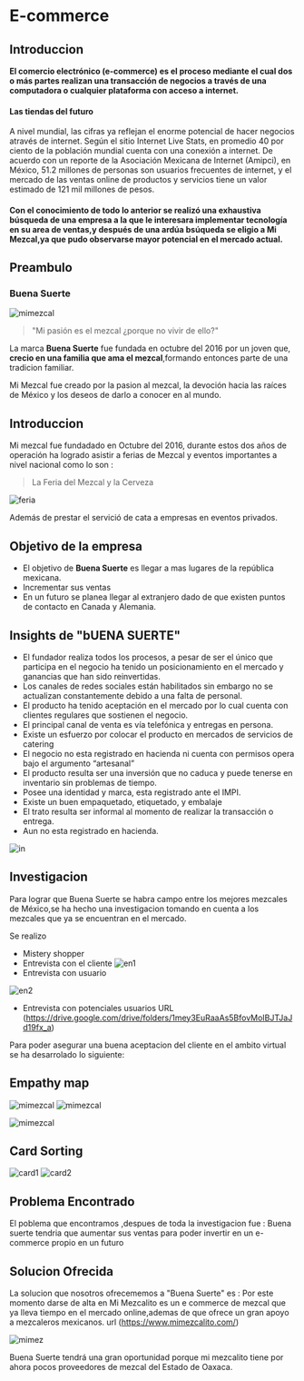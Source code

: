 # E-commerce 
 
## Introduccion 

**El comercio electrónico (e-commerce) es el proceso mediante el cual dos o más partes realizan una transacción de negocios a través de una computadora o cualquier plataforma con acceso a internet.**

#### Las tiendas del futuro

A nivel mundial, las cifras ya reflejan el enorme potencial de hacer negocios através de internet. Según el sitio Internet Live Stats, en promedio 40 por ciento de la población mundial cuenta con una conexión a internet. De acuerdo con un reporte de la Asociación Mexicana de Internet (Amipci), en México, 51.2 millones de personas son usuarios frecuentes de internet, y el mercado de las ventas online de productos y servicios tiene un valor estimado de 121 mil millones de pesos.

#### Con el conocimiento de todo lo anterior se realizó una exhaustiva búsqueda de una empresa a la que le interesara implementar tecnología en su area de ventas,y después de una ardúa bsúqueda se eligio a Mi Mezcal,ya que pudo observarse mayor potencial en el mercado actual.

## Preambulo 

### Buena Suerte  
![mimezcal](imagenes/mimezcal.jpg)

> "Mi pasión es el mezcal ¿porque no vivir de ello?"

La marca **Buena Suerte** fue fundada en  octubre del 2016 por un joven que, **crecio en una familia que ama el mezcal**,formando entonces parte de una tradicion familiar.

Mi Mezcal fue creado por la pasion al mezcal, la devoción hacia las raíces de México y los deseos de darlo a conocer en al mundo.

## Introduccion 

Mi mezcal fue fundadado en Octubre del 2016, durante estos dos años de operación ha logrado asistir a ferias de Mezcal y eventos importantes a nivel nacional como lo son :
 > La Feria del Mezcal y la Cerveza

 ![feria](imagenes/feria.jpg)

 Además de prestar el servició de cata a empresas en eventos privados.


## Objetivo de la empresa
 
- El objetivo de **Buena Suerte** es llegar a mas lugares de la república mexicana.
- Incrementar sus ventas
- En un futuro se planea llegar al extranjero dado de que existen puntos de contacto en Canada y Alemania.

## Insights de "bUENA SUERTE"

- El fundador realiza todos los procesos, a pesar de ser el único que participa en el negocio ha tenido un posicionamiento en el mercado y ganancias que han sido reinvertidas.
- Los canales de redes sociales están habilitados sin embargo no se actualizan constantemente debido a una falta de personal.
- El producto ha tenido aceptación en el mercado por lo cual cuenta con clientes regulares que sostienen el negocio.
- El principal canal de venta es vía telefónica y entregas en persona.
- Existe un esfuerzo por colocar el producto en mercados de servicios de catering
- El negocio no esta registrado en hacienda ni cuenta con permisos opera bajo el argumento “artesanal”
- El producto resulta ser una inversión que no caduca y puede tenerse en inventario sin problemas de tiempo.
- Posee una identidad y marca, esta registrado ante el IMPI.
- Existe un buen empaquetado, etiquetado, y embalaje
- El trato resulta ser informal al momento de realizar la transacción o entrega.
- Aun no esta registrado en hacienda.

![in](imagenes/in.jpg)


## Investigacion 

Para lograr que Buena Suerte se habra campo entre los mejores mezcales de México,se ha hecho una investigacion tomando en cuenta a los mezcales que ya se encuentran en el mercado.

Se realizo
- Mistery shopper
- Entrevista con el cliente
![en1](imagenes/en1.png)
- Entrevista con usuario

![en2](imagenes/en2.png)

- Entrevista con potenciales usuarios
URL  (https://drive.google.com/drive/folders/1mey3EuRaaAs5BfovMoIBJTJaJd19fx_a)

Para poder asegurar una buena aceptacion del cliente en el ambito virtual se ha desarrolado lo siguiente:
## Empathy map

![mimezcal](imagenes/empamamez.png)
![mimezcal](imagenes/bench.png)

![mimezcal](imagenes/personnigro.png)

## Card Sorting 
![card1](imagenes/card1.jpg)
![card2](imagenes/card2.jpg)

## Problema  Encontrado
El poblema que encontramos ,despues de toda la investigacion fue :
Buena suerte tendria que aumentar sus ventas para poder invertir en un e-commerce propio en un futuro
## Solucion Ofrecida
La solucion que nosotros ofrecememos a "Buena Suerte" es : 
Por este momento darse de alta  en  Mi Mezcalito es un e commerce de mezcal que ya lleva  tiempo en el mercado online,ademas de que ofrece un gran apoyo a mezcaleros mexicanos.
url (https://www.mimezcalito.com/)

![mimez](imagenes/mezcalito.png)

Buena Suerte tendrá una gran oportunidad porque mi mezcalito tiene por ahora pocos proveedores de mezcal del Estado de Oaxaca.

